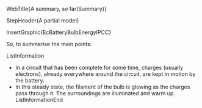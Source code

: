 WebTitle{A summary, so far(Summary)}

StepHeader{A partial model}

InsertGraphic{EcBatteryBulbEnergyIPCC}

So, to summarise the main points:

ListInformation
- In a circuit that has been complete for some time, charges (usually electrons), already everywhere around the circuit, are kept in motion by the battery.
- In this steady state, the filament of the bulb is glowing as the charges pass through it. The surroundings are illuminated and warm up.
ListInformationEnd

